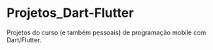# Projetos_Dart-Flutter
Projetos do curso (e também pessoais) de programação mobile com Dart/Flutter.
